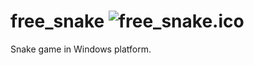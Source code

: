 # free_snake ![free_snake.ico](https://raw.github.com/tobegit3hub/free_snake/master/free_snake.ico)

Snake game in Windows platform.
